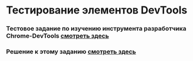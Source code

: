 # Тестирование элементов  DevTools

### Тестовое задание по изучению инструмента разработчика Chrome-DevTools [смотреть здесь](https://github.com/AndreiBra/Chrome-DevTools/blob/main/Задание%20по%20изучению%20инструмента%20разработчика%20Chrome-DevTools.md)

### Решение к этому заданию [смотреть здесь](https://youtu.be/t5Wv4Fnilvs)

